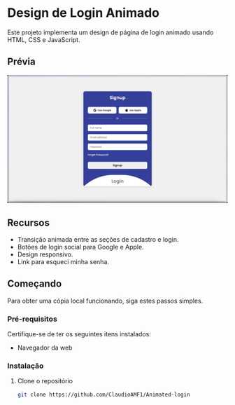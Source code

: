 # Design de Login Animado

Este projeto implementa um design de página de login animado usando HTML, CSS e JavaScript.

## Prévia

![Prévia do Design de Login Animado](print.png)

## Recursos

- Transição animada entre as seções de cadastro e login.
- Botões de login social para Google e Apple.
- Design responsivo.
- Link para esqueci minha senha.

## Começando

Para obter uma cópia local funcionando, siga estes passos simples.

### Pré-requisitos

Certifique-se de ter os seguintes itens instalados:

- Navegador da web

### Instalação

1. Clone o repositório
   ```sh
   git clone https://github.com/ClaudioAMF1/Animated-login
